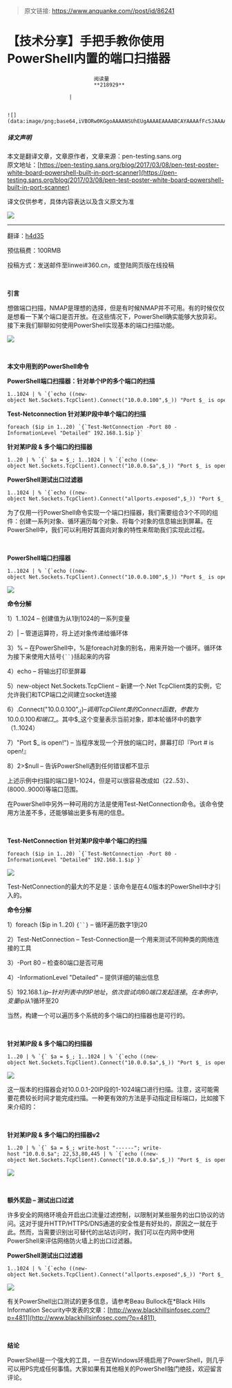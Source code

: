 > 原文链接: https://www.anquanke.com//post/id/86241 


# 【技术分享】手把手教你使用PowerShell内置的端口扫描器


                                阅读量   
                                **218929**
                            
                        |
                        
                                                                                                                                    ![](data:image/png;base64,iVBORw0KGgoAAAANSUhEUgAAAAEAAAABCAYAAAAfFcSJAAAAAXNSR0IArs4c6QAAAARnQU1BAACxjwv8YQUAAAAJcEhZcwAADsQAAA7EAZUrDhsAAAANSURBVBhXYzh8+PB/AAffA0nNPuCLAAAAAElFTkSuQmCC)
                                                                                            



##### 译文声明

本文是翻译文章，文章原作者，文章来源：pen-testing.sans.org
                                <br>原文地址：[https://pen-testing.sans.org/blog/2017/03/08/pen-test-poster-white-board-powershell-built-in-port-scanner](https://pen-testing.sans.org/blog/2017/03/08/pen-test-poster-white-board-powershell-built-in-port-scanner)

译文仅供参考，具体内容表达以及含义原文为准

[![](https://p3.ssl.qhimg.com/t01da95b2f5ddf008db.png)](https://p3.ssl.qhimg.com/t01da95b2f5ddf008db.png)

****

翻译：[h4d35](http://bobao.360.cn/member/contribute?uid=1630860495)

预估稿费：100RMB

投稿方式：发送邮件至linwei#360.cn，或登陆网页版在线投稿

**<br>**

**引言**

想做端口扫描，NMAP是理想的选择，但是有时候NMAP并不可用。有的时候仅仅是想看一下某个端口是否开放。在这些情况下，PowerShell确实能够大放异彩。接下来我们聊聊如何使用PowerShell实现基本的端口扫描功能。

[![](https://p3.ssl.qhimg.com/t0182503ddbb6e33a91.png)](https://p3.ssl.qhimg.com/t0182503ddbb6e33a91.png)

<br>

**本文中用到的PowerShell命令**

**PowerShell端口扫描器：针对单个IP的多个端口的扫描**

```
1..1024 | % `{`echo ((new-object Net.Sockets.TcpClient).Connect("10.0.0.100",$_)) "Port $_ is open!"`}` 2&gt;$null
```

**Test-Netconnection 针对某IP段中单个端口的扫描**

```
foreach ($ip in 1..20) `{`Test-NetConnection -Port 80 -InformationLevel "Detailed" 192.168.1.$ip`}`
```

**针对某IP段 &amp; 多个端口的扫描器**

```
1..20 | % `{` $a = $_; 1..1024 | % `{`echo ((new-object Net.Sockets.TcpClient).Connect("10.0.0.$a",$_)) "Port $_ is open!"`}` 2&gt;$null`}`
```

**PowerShell测试出口过滤器**

```
1..1024 | % `{`echo ((new-object Net.Sockets.TcpClient).Connect("allports.exposed",$_)) "Port $_ is open!" `}` 2&gt;$null
```

为了仅用一行PowerShell命令实现一个端口扫描器，我们需要组合3个不同的组件：创建一系列对象、循环遍历每个对象、将每个对象的信息输出到屏幕。在PowerShell中，我们可以利用好其面向对象的特性来帮助我们实现此过程。

<br>

**PowerShell端口扫描器**

```
1..1024 | % `{`echo ((new-object Net.Sockets.TcpClient).Connect("10.0.0.100",$_)) "Port $_ is open!"`}` 2&gt;$null
```

[![](https://p3.ssl.qhimg.com/t01e71df8ac4ec500e5.png)](https://p3.ssl.qhimg.com/t01e71df8ac4ec500e5.png)

**命令分解**

1）1..1024 – 创建值为从1到1024的一系列变量

2）| – 管道运算符，将上述对象传递给循环体

3）% – 在PowerShell中，%是foreach对象的别名，用来开始一个循环。循环体为接下来使用大括号`{``}`括起来的内容

4）echo – 将输出打印至屏幕

5）new-object Net.Sockets.TcpClient – 新建一个.Net TcpClient类的实例，它允许我们和TCP端口之间建立socket连接

6）.Connect("10.0.0.100",$_)) – 调用TcpClient类的Connect函数，参数为10.0.0.100和端口$_。其中$_这个变量表示当前对象，即本轮循环中的数字（1..1024）

7）"Port $_ is open!") – 当程序发现一个开放的端口时，屏幕打印『Port # is open!』

8）2&gt;$null – 告诉PowerShell遇到任何错误都不显示

上述示例中扫描的端口是1-1024，但是可以很容易改成如（22..53）、(8000..9000)等端口范围。

在PowerShell中另外一种可用的方法是使用Test-NetConnection命令。该命令使用方法差不多，还能够输出更多有用的信息。

<br>

**Test-NetConnection 针对某IP段中单个端口的扫描**

```
foreach ($ip in 1..20) `{`Test-NetConnection -Port 80 -InformationLevel "Detailed" 192.168.1.$ip`}`
```

[![](https://p1.ssl.qhimg.com/t01bba3f57eafc8229f.png)](https://p1.ssl.qhimg.com/t01bba3f57eafc8229f.png)

Test-NetConnection的最大的不足是：该命令是在4.0版本的PowerShell中才引入的。

**命令分解**

1）foreach ($ip in 1..20) `{``}` – 循环遍历数字1到20

2）Test-NetConnection – Test-Connection是一个用来测试不同种类的网络连接的工具

3）-Port 80 – 检查80端口是否可用

4）-InformationLevel "Detailed" – 提供详细的输出信息

5）192.168.1.$ip – 针对列表中的IP地址，依次尝试向80端口发起连接。在本例中，变量$ip从1循环至20

当然，构建一个可以遍历多个系统的多个端口的扫描器也是可行的。

<br>

**针对某IP段 &amp; 多个端口的扫描器**

```
1..20 | % `{` $a = $_; 1..1024 | % `{`echo ((new-object Net.Sockets.TcpClient).Connect("10.0.0.$a",$_)) "Port $_ is open!"`}` 2&gt;$null`}`
```

[![](https://p4.ssl.qhimg.com/t01746b0847826606b3.png)](https://p4.ssl.qhimg.com/t01746b0847826606b3.png)

这一版本的扫描器会对10.0.0.1-20IP段的1-1024端口进行扫描。注意，这可能需要花费较长时间才能完成扫描。一种更有效的方法是手动指定目标端口，比如接下来介绍的：

<br>

**针对某IP段 &amp; 多个端口的扫描器v2**

```
1..20 | % `{` $a = $_; write-host "------"; write-host "10.0.0.$a"; 22,53,80,445 | % `{`echo ((new-object Net.Sockets.TcpClient).Connect("10.0.0.$a",$_)) "Port $_ is open!"`}` 2&gt;$null`}`
```

[![](https://p4.ssl.qhimg.com/t014f71fddabea9bdc7.png)](https://p4.ssl.qhimg.com/t014f71fddabea9bdc7.png)

<br>

**额外奖励 – 测试出口过滤**

许多安全的网络环境会开启出口流量过滤控制，以限制对某些服务的出口协议的访问。这对于提升HTTP/HTTPS/DNS通道的安全性是有好处的，原因之一就在于此。然而，当需要识别出可替代的出站访问时，我们可以在内网中使用PowerShell来评估网络防火墙上的出口过滤器。

**PowerShell测试出口过滤器**

```
1..1024 | % `{`echo ((new-object Net.Sockets.TcpClient).Connect("allports.exposed",$_)) "Port $_ is open" `}` 2&gt;$null
```

[![](https://p4.ssl.qhimg.com/t019f0796220a3ba5bb.png)](https://p4.ssl.qhimg.com/t019f0796220a3ba5bb.png)

有关PowerShell出口测试的更多信息，请参考Beau Bullock在*Black Hills Information Security中发表的文章：[http://www.blackhillsinfosec.com/?p=4811](http://www.blackhillsinfosec.com/?p=4811) 

<br>

**结论**

PowerShell是一个强大的工具，一旦在Windows环境启用了PowerShell，则几乎可以用PS完成任何事情。大家如果有其他相关的PowerShell独门绝技，欢迎留言评论。
